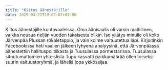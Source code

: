 ```yaml
---
title: "Kiitos äänestäjille"
date: 2025-04-21T20:07:07+03:00
---
```


Kiitos äänestäjille kuntavaaleissa.  Oma äänisaalis oli varsin
maltillinen, vaikka nousua neljän vuoden takaisesta olikin.  Iso
yllätys minulle oli koko Järvenpää Plussan rökäletappio, ja vain kolme
valtuutettua läpi.  Kirjoitinkin Facebookissa heti vaalien jälkeen
lyhyenä analyysinä, että Järvenpäässä äänestettiin
hallituspolitiikasta ja Tuusulassa pormestarissa.  Tuusulassa
sitoutumattomien yhteislista Tupu kasvatti paikkamäärää ollen toiseksi
suurin valtuustoryhmä, ja lähellä jopa ykkössijaa.
